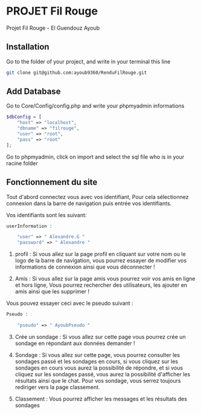 # PROJET Fil Rouge

Projet Fil Rouge - El Guendouz Ayoub

## Installation

Go to the folder of your project, and write in your terminal this line

```bash
git clone git@github.com:ayoub9360/RenduFilRouge.git
```

## Add Database

Go to Core/Config/config.php and write your phpmyadmin informations

```php
$dbConfig = [
    "host" => "localhost",
    "dbname" => "filrouge",
    "user" => "root",
    "pass" => "root"
];
```

Go to phpmyadmin, click on import and select the sql file who is in your racine folder

## Fonctionnement du site

Tout d'abord connectez vous avec vos identifiant, Pour cela sélectionnez connexion dans la barre de navigation puis entrée vos identifiants. 

Vos identifiants sont les suivant:

```php
userInformation :

    "user" => " Alexandre.G "
    "password" => " Alexandre "
```

1) profil : Si vous allez sur la page profil en cliquant sur votre nom ou le logo de la barre de navigation, vous pourrez essayer de modifier vos informations de connexion ainsi que vous déconnecter !

2) Amis : Si vous allez sur la page amis vous pourrez voir vos amis en ligne et hors ligne, Vous pourrez rechercher des utilisateurs, les ajouter en amis ainsi que les supprimer ! 

Vous pouvez essayer ceci avec le pseudo suivant : 
```php
Pseudo :

    "pseudo" => " AyoubPseudo "

```

3) Crée un sondage : Si vous allez sur cette page vous pourrez crée un sondage en répondant aux données demander !

4) Sondage : Si vous allez sur cette page, vous pourrez consulter les sondages passé et les sondages en cours, si vous cliquez sur les sondages en cours vous aurez la possibilité de répondre, et si vous cliquez sur les sondages passé, vous aurez la possibilité d'afficher les résultats ainsi que le chat. Pour vos sondage, vous serrez toujours rediriger vers la page classement.


5) Classement : Vous pourrez afficher les messages et les résultats des sondages